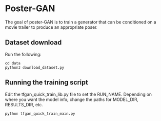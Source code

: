 # Poster-GAN

The goal of poster-GAN is to train a generator that can be conditioned on a movie trailer to produce an 
appropriate poser.

## Dataset download

Run the following:

```
cd data
python3 download_dataset.py
```

## Running the training script
Edit the tfgan_quick_train_lib.py file to set the RUN_NAME. Depending on where you want the model
info, change the paths for MODEL_DIR, RESULTS_DIR, etc.

```
python tfgan_quick_train_main.py
```

